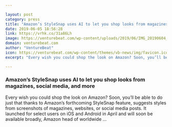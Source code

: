 ```yaml
---

layout: post
category: press
title: "Amazon’s StyleSnap uses AI to let you shop looks from magazines, social media, and more"
date: 2019-06-05 18:56:28
link: https://vrhk.co/31a86Lh
image: https://venturebeat.com/wp-content/uploads/2019/06/IMG_20190604_173147-e1559719182107.jpg?w=1200&strip=all
domain: venturebeat.com
author: "VentureBeat"
icon: https://venturebeat.com/wp-content/themes/vb-news/img/favicon.ico
excerpt: "Every wish you could shop the look on Amazon? Soon, you’ll be able to do just that thanks to Amazon’s forthcoming StyleSnap feature, suggests styles from screenshots of magazines, websites, or social media posts. It launched for select users on iOS and Android in April and will soon be available broadly, Amazon head of worldwide …"

---
```


### Amazon’s StyleSnap uses AI to let you shop looks from magazines, social media, and more

Every wish you could shop the look on Amazon? Soon, you’ll be able to do just that thanks to Amazon’s forthcoming StyleSnap feature, suggests styles from screenshots of magazines, websites, or social media posts. It launched for select users on iOS and Android in April and will soon be available broadly, Amazon head of worldwide …